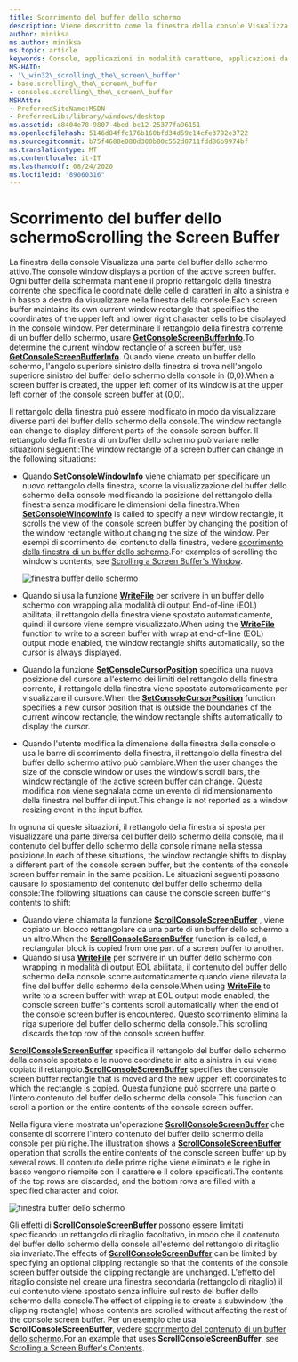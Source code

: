 ```yaml
---
title: Scorrimento del buffer dello schermo
description: Viene descritto come la finestra della console Visualizza una parte del buffer dello schermo attivo.
author: miniksa
ms.author: miniksa
ms.topic: article
keywords: Console, applicazioni in modalità carattere, applicazioni da riga di comando, applicazioni Terminal, API console
MS-HAID:
- '\_win32\_scrolling\_the\_screen\_buffer'
- base.scrolling\_the\_screen\_buffer
- consoles.scrolling\_the\_screen\_buffer
MSHAttr:
- PreferredSiteName:MSDN
- PreferredLib:/library/windows/desktop
ms.assetid: c8404e78-9807-4bed-bc12-25377fa96151
ms.openlocfilehash: 5146d84ffc176b160bfd34d59c14cfe3792e3722
ms.sourcegitcommit: b75f4688e080d300b80c552d0711fdd86b9974bf
ms.translationtype: MT
ms.contentlocale: it-IT
ms.lasthandoff: 08/24/2020
ms.locfileid: "89060316"
---
```

# <a name="scrolling-the-screen-buffer"></a><span data-ttu-id="58e59-104">Scorrimento del buffer dello schermo</span><span class="sxs-lookup"><span data-stu-id="58e59-104">Scrolling the Screen Buffer</span></span>


<span data-ttu-id="58e59-105">La finestra della console Visualizza una parte del buffer dello schermo attivo.</span><span class="sxs-lookup"><span data-stu-id="58e59-105">The console window displays a portion of the active screen buffer.</span></span> <span data-ttu-id="58e59-106">Ogni buffer della schermata mantiene il proprio rettangolo della finestra corrente che specifica le coordinate delle celle di caratteri in alto a sinistra e in basso a destra da visualizzare nella finestra della console.</span><span class="sxs-lookup"><span data-stu-id="58e59-106">Each screen buffer maintains its own current window rectangle that specifies the coordinates of the upper left and lower right character cells to be displayed in the console window.</span></span> <span data-ttu-id="58e59-107">Per determinare il rettangolo della finestra corrente di un buffer dello schermo, usare [**GetConsoleScreenBufferInfo**](getconsolescreenbufferinfo.md).</span><span class="sxs-lookup"><span data-stu-id="58e59-107">To determine the current window rectangle of a screen buffer, use [**GetConsoleScreenBufferInfo**](getconsolescreenbufferinfo.md).</span></span> <span data-ttu-id="58e59-108">Quando viene creato un buffer dello schermo, l'angolo superiore sinistro della finestra si trova nell'angolo superiore sinistro del buffer dello schermo della console in (0,0).</span><span class="sxs-lookup"><span data-stu-id="58e59-108">When a screen buffer is created, the upper left corner of its window is at the upper left corner of the console screen buffer at (0,0).</span></span>

<span data-ttu-id="58e59-109">Il rettangolo della finestra può essere modificato in modo da visualizzare diverse parti del buffer dello schermo della console.</span><span class="sxs-lookup"><span data-stu-id="58e59-109">The window rectangle can change to display different parts of the console screen buffer.</span></span> <span data-ttu-id="58e59-110">Il rettangolo della finestra di un buffer dello schermo può variare nelle situazioni seguenti:</span><span class="sxs-lookup"><span data-stu-id="58e59-110">The window rectangle of a screen buffer can change in the following situations:</span></span>

- <span data-ttu-id="58e59-111">Quando [**SetConsoleWindowInfo**](setconsolewindowinfo.md) viene chiamato per specificare un nuovo rettangolo della finestra, scorre la visualizzazione del buffer dello schermo della console modificando la posizione del rettangolo della finestra senza modificare le dimensioni della finestra.</span><span class="sxs-lookup"><span data-stu-id="58e59-111">When [**SetConsoleWindowInfo**](setconsolewindowinfo.md) is called to specify a new window rectangle, it scrolls the view of the console screen buffer by changing the position of the window rectangle without changing the size of the window.</span></span> <span data-ttu-id="58e59-112">Per esempi di scorrimento del contenuto della finestra, vedere [scorrimento della finestra di un buffer dello schermo](scrolling-a-screen-buffer-s-window.md).</span><span class="sxs-lookup"><span data-stu-id="58e59-112">For examples of scrolling the window's contents, see [Scrolling a Screen Buffer's Window](scrolling-a-screen-buffer-s-window.md).</span></span>

  ![finestra buffer dello schermo](images/cscon-01.png)

- <span data-ttu-id="58e59-114">Quando si usa la funzione [**WriteFile**](https://msdn.microsoft.com/library/windows/desktop/aa365747) per scrivere in un buffer dello schermo con wrapping alla modalità di output End-of-line (EOL) abilitata, il rettangolo della finestra viene spostato automaticamente, quindi il cursore viene sempre visualizzato.</span><span class="sxs-lookup"><span data-stu-id="58e59-114">When using the [**WriteFile**](https://msdn.microsoft.com/library/windows/desktop/aa365747) function to write to a screen buffer with wrap at end-of-line (EOL) output mode enabled, the window rectangle shifts automatically, so the cursor is always displayed.</span></span>
- <span data-ttu-id="58e59-115">Quando la funzione [**SetConsoleCursorPosition**](setconsolecursorposition.md) specifica una nuova posizione del cursore all'esterno dei limiti del rettangolo della finestra corrente, il rettangolo della finestra viene spostato automaticamente per visualizzare il cursore.</span><span class="sxs-lookup"><span data-stu-id="58e59-115">When the [**SetConsoleCursorPosition**](setconsolecursorposition.md) function specifies a new cursor position that is outside the boundaries of the current window rectangle, the window rectangle shifts automatically to display the cursor.</span></span>
- <span data-ttu-id="58e59-116">Quando l'utente modifica la dimensione della finestra della console o usa le barre di scorrimento della finestra, il rettangolo della finestra del buffer dello schermo attivo può cambiare.</span><span class="sxs-lookup"><span data-stu-id="58e59-116">When the user changes the size of the console window or uses the window's scroll bars, the window rectangle of the active screen buffer can change.</span></span> <span data-ttu-id="58e59-117">Questa modifica non viene segnalata come un evento di ridimensionamento della finestra nel buffer di input.</span><span class="sxs-lookup"><span data-stu-id="58e59-117">This change is not reported as a window resizing event in the input buffer.</span></span>

<span data-ttu-id="58e59-118">In ognuna di queste situazioni, il rettangolo della finestra si sposta per visualizzare una parte diversa del buffer dello schermo della console, ma il contenuto del buffer dello schermo della console rimane nella stessa posizione.</span><span class="sxs-lookup"><span data-stu-id="58e59-118">In each of these situations, the window rectangle shifts to display a different part of the console screen buffer, but the contents of the console screen buffer remain in the same position.</span></span> <span data-ttu-id="58e59-119">Le situazioni seguenti possono causare lo spostamento del contenuto del buffer dello schermo della console:</span><span class="sxs-lookup"><span data-stu-id="58e59-119">The following situations can cause the console screen buffer's contents to shift:</span></span>

- <span data-ttu-id="58e59-120">Quando viene chiamata la funzione [**ScrollConsoleScreenBuffer**](scrollconsolescreenbuffer.md) , viene copiato un blocco rettangolare da una parte di un buffer dello schermo a un altro.</span><span class="sxs-lookup"><span data-stu-id="58e59-120">When the [**ScrollConsoleScreenBuffer**](scrollconsolescreenbuffer.md) function is called, a rectangular block is copied from one part of a screen buffer to another.</span></span>
- <span data-ttu-id="58e59-121">Quando si usa [**WriteFile**](https://msdn.microsoft.com/library/windows/desktop/aa365747) per scrivere in un buffer dello schermo con wrapping in modalità di output EOL abilitata, il contenuto del buffer dello schermo della console scorre automaticamente quando viene rilevata la fine del buffer dello schermo della console.</span><span class="sxs-lookup"><span data-stu-id="58e59-121">When using [**WriteFile**](https://msdn.microsoft.com/library/windows/desktop/aa365747) to write to a screen buffer with wrap at EOL output mode enabled, the console screen buffer's contents scroll automatically when the end of the console screen buffer is encountered.</span></span> <span data-ttu-id="58e59-122">Questo scorrimento elimina la riga superiore del buffer dello schermo della console.</span><span class="sxs-lookup"><span data-stu-id="58e59-122">This scrolling discards the top row of the console screen buffer.</span></span>

<span data-ttu-id="58e59-123">[**ScrollConsoleScreenBuffer**](scrollconsolescreenbuffer.md) specifica il rettangolo del buffer dello schermo della console spostato e le nuove coordinate in alto a sinistra in cui viene copiato il rettangolo.</span><span class="sxs-lookup"><span data-stu-id="58e59-123">[**ScrollConsoleScreenBuffer**](scrollconsolescreenbuffer.md) specifies the console screen buffer rectangle that is moved and the new upper left coordinates to which the rectangle is copied.</span></span> <span data-ttu-id="58e59-124">Questa funzione può scorrere una parte o l'intero contenuto del buffer dello schermo della console.</span><span class="sxs-lookup"><span data-stu-id="58e59-124">This function can scroll a portion or the entire contents of the console screen buffer.</span></span>

<span data-ttu-id="58e59-125">Nella figura viene mostrata un'operazione [**ScrollConsoleScreenBuffer**](scrollconsolescreenbuffer.md) che consente di scorrere l'intero contenuto del buffer dello schermo della console per più righe.</span><span class="sxs-lookup"><span data-stu-id="58e59-125">The illustration shows a [**ScrollConsoleScreenBuffer**](scrollconsolescreenbuffer.md) operation that scrolls the entire contents of the console screen buffer up by several rows.</span></span> <span data-ttu-id="58e59-126">Il contenuto delle prime righe viene eliminato e le righe in basso vengono riempite con il carattere e il colore specificati.</span><span class="sxs-lookup"><span data-stu-id="58e59-126">The contents of the top rows are discarded, and the bottom rows are filled with a specified character and color.</span></span>

![finestra buffer dello schermo](images/cscon-02.png)

<span data-ttu-id="58e59-128">Gli effetti di [**ScrollConsoleScreenBuffer**](scrollconsolescreenbuffer.md) possono essere limitati specificando un rettangolo di ritaglio facoltativo, in modo che il contenuto del buffer dello schermo della console all'esterno del rettangolo di ritaglio sia invariato.</span><span class="sxs-lookup"><span data-stu-id="58e59-128">The effects of [**ScrollConsoleScreenBuffer**](scrollconsolescreenbuffer.md) can be limited by specifying an optional clipping rectangle so that the contents of the console screen buffer outside the clipping rectangle are unchanged.</span></span> <span data-ttu-id="58e59-129">L'effetto del ritaglio consiste nel creare una finestra secondaria (rettangolo di ritaglio) il cui contenuto viene spostato senza influire sul resto del buffer dello schermo della console.</span><span class="sxs-lookup"><span data-stu-id="58e59-129">The effect of clipping is to create a subwindow (the clipping rectangle) whose contents are scrolled without affecting the rest of the console screen buffer.</span></span> <span data-ttu-id="58e59-130">Per un esempio che usa **ScrollConsoleScreenBuffer**, vedere [scorrimento del contenuto di un buffer dello schermo](scrolling-a-screen-buffer-s-contents.md).</span><span class="sxs-lookup"><span data-stu-id="58e59-130">For an example that uses **ScrollConsoleScreenBuffer**, see [Scrolling a Screen Buffer's Contents](scrolling-a-screen-buffer-s-contents.md).</span></span>

 

 




